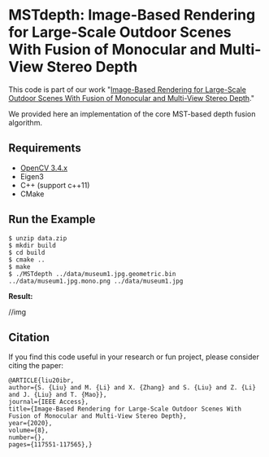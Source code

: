 # MSTdepth: Image-Based Rendering for Large-Scale Outdoor Scenes With Fusion of Monocular and Multi-View Stereo Depth

This code is part of our work "[Image-Based Rendering for Large-Scale Outdoor Scenes With Fusion of Monocular and Multi-View Stereo Depth](https://ieeexplore.ieee.org/document/9123380)." 

We provided here an implementation of the core MST-based depth fusion algorithm.

## Requirements

-  [OpenCV 3.4.x](http://www.opencv.org/)
-  Eigen3
-  C++ (support c++11)
-  CMake

## Run the Example

```
$ unzip data.zip
$ mkdir build
$ cd build
$ cmake ..
$ make
$ ./MSTdepth ../data/museum1.jpg.geometric.bin ../data/museum1.jpg.mono.png ../data/museum1.jpg
```

**Result:**

//img

## Citation

If you find this code useful in your research or fun project, please consider citing the paper:

```
@ARTICLE{liu20ibr,  
author={S. {Liu} and M. {Li} and X. {Zhang} and S. {Liu} and Z. {Li} and J. {Liu} and T. {Mao}},  
journal={IEEE Access},   
title={Image-Based Rendering for Large-Scale Outdoor Scenes With Fusion of Monocular and Multi-View Stereo Depth},   
year={2020},  
volume={8},  
number={},  
pages={117551-117565},}
```

